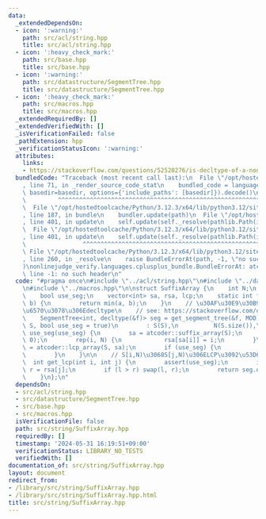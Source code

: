 ```yaml
---
data:
  _extendedDependsOn:
  - icon: ':warning:'
    path: src/acl/string.hpp
    title: src/acl/string.hpp
  - icon: ':heavy_check_mark:'
    path: src/base.hpp
    title: src/base.hpp
  - icon: ':warning:'
    path: src/datastructure/SegmentTree.hpp
    title: src/datastructure/SegmentTree.hpp
  - icon: ':heavy_check_mark:'
    path: src/macros.hpp
    title: src/macros.hpp
  _extendedRequiredBy: []
  _extendedVerifiedWith: []
  _isVerificationFailed: false
  _pathExtension: hpp
  _verificationStatusIcon: ':warning:'
  attributes:
    links:
    - https://stackoverflow.com/questions/52520276/is-decltype-of-a-non-static-member-function-ill-formed
  bundledCode: "Traceback (most recent call last):\n  File \"/opt/hostedtoolcache/Python/3.12.3/x64/lib/python3.12/site-packages/onlinejudge_verify/documentation/build.py\"\
    , line 71, in _render_source_code_stat\n    bundled_code = language.bundle(stat.path,\
    \ basedir=basedir, options={'include_paths': [basedir]}).decode()\n          \
    \         ^^^^^^^^^^^^^^^^^^^^^^^^^^^^^^^^^^^^^^^^^^^^^^^^^^^^^^^^^^^^^^^^^^^^^^^^^^^^^^^^^\n\
    \  File \"/opt/hostedtoolcache/Python/3.12.3/x64/lib/python3.12/site-packages/onlinejudge_verify/languages/cplusplus.py\"\
    , line 187, in bundle\n    bundler.update(path)\n  File \"/opt/hostedtoolcache/Python/3.12.3/x64/lib/python3.12/site-packages/onlinejudge_verify/languages/cplusplus_bundle.py\"\
    , line 401, in update\n    self.update(self._resolve(pathlib.Path(included), included_from=path))\n\
    \  File \"/opt/hostedtoolcache/Python/3.12.3/x64/lib/python3.12/site-packages/onlinejudge_verify/languages/cplusplus_bundle.py\"\
    , line 401, in update\n    self.update(self._resolve(pathlib.Path(included), included_from=path))\n\
    \                ^^^^^^^^^^^^^^^^^^^^^^^^^^^^^^^^^^^^^^^^^^^^^^^^^^^^^^^^^\n \
    \ File \"/opt/hostedtoolcache/Python/3.12.3/x64/lib/python3.12/site-packages/onlinejudge_verify/languages/cplusplus_bundle.py\"\
    , line 260, in _resolve\n    raise BundleErrorAt(path, -1, \"no such header\"\
    )\nonlinejudge_verify.languages.cplusplus_bundle.BundleErrorAt: atcoder/string:\
    \ line -1: no such header\n"
  code: "#pragma once\n#include \"../acl/string.hpp\"\n#include \"../datastructure/SegmentTree.hpp\"\
    \n#include \"../macros.hpp\"\n\nstruct SuffixArray {\n    int N;\n    string S;\n\
    \    bool use_seg;\n    vector<int> sa, rsa, lcp;\n    static int f(int a, int\
    \ b) {\n        return min(a, b);\n    }\n    // \u30AF\u30E9\u30B9\u5185\u95A2\
    \u6570\u3078\u306Edecltype\n    // see: https://stackoverflow.com/questions/52520276/is-decltype-of-a-non-static-member-function-ill-formed\n\
    \    SegmentTree<int, decltype(&f)> seg = get_segment_tree(&f, MOD);\n\n    SuffixArray(string\
    \ S, bool use_seg = true)\n        : S(S),\n          N(S.size()),\n         \
    \ use_seg(use_seg) {\n        sa = atcoder::suffix_array(S);\n        rsa.assign(N,\
    \ 0);\n        rep(i, N) {\n            rsa[sa[i]] = i;\n        }\n        lcp\
    \ = atcoder::lcp_array(S, sa);\n        if (use_seg) {\n            seg.build(lcp);\n\
    \        }\n    }\n\n    // S[i,N)\u3068S[j,N)\u306ELCP\u3092\u53D6\u5F97\n  \
    \  int get_lcp(int i, int j) {\n        assert(use_seg);\n        int l = rsa[i],\
    \ r = rsa[j];\n        if (l > r) swap(l, r);\n        return seg.query(l, r);\n\
    \    }\n};\n"
  dependsOn:
  - src/acl/string.hpp
  - src/datastructure/SegmentTree.hpp
  - src/base.hpp
  - src/macros.hpp
  isVerificationFile: false
  path: src/string/SuffixArray.hpp
  requiredBy: []
  timestamp: '2024-05-31 16:19:51+09:00'
  verificationStatus: LIBRARY_NO_TESTS
  verifiedWith: []
documentation_of: src/string/SuffixArray.hpp
layout: document
redirect_from:
- /library/src/string/SuffixArray.hpp
- /library/src/string/SuffixArray.hpp.html
title: src/string/SuffixArray.hpp
---
```

